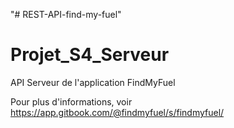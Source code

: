 "# REST-API-find-my-fuel" 
# Projet_S4_Serveur


API Serveur de l'application FindMyFuel


Pour plus d'informations, voir https://app.gitbook.com/@findmyfuel/s/findmyfuel/